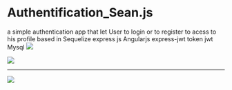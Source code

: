 # Authentification_Sean.js
a simple authentication app that let User to login or  to register to acess to his profile 
based in
Sequelize
express js
Angularjs
express-jwt
token 
jwt
Mysql
<img src="https://cloud.githubusercontent.com/assets/13053759/15842505/7d9a2ce2-2c51-11e6-9649-dea0ad36c6fc.png">
<!------------------------------------------------------>
<!-------------------------------------->
<img src="https://cloud.githubusercontent.com/assets/13053759/15842507/80fbc5b2-2c51-11e6-95b5-2bbf87001910.png">
<!------------------------------>
<hr>
<img src="https://cloud.githubusercontent.com/assets/13053759/15842506/7ee2d66c-2c51-11e6-8ba3-52bcb9701dd9.png">
